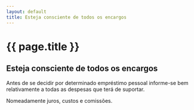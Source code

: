 ```yaml
---
layout: default
title: Esteja consciente de todos os encargos
---
```


# {{ page.title }}

## Esteja consciente de todos os encargos

Antes de se decidir por determinado empréstimo pessoal informe-se bem relativamente a todas as despesas que terá de suportar.

Nomeadamente juros, custos e comissões.

